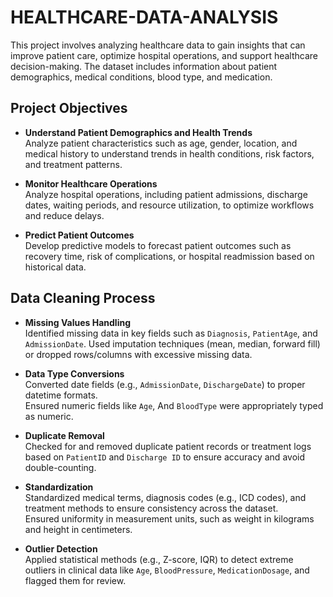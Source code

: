 # HEALTHCARE-DATA-ANALYSIS
This project involves analyzing healthcare data to gain insights that can improve patient care, optimize hospital operations, and support healthcare decision-making. The dataset includes information about patient demographics, medical conditions, blood type, and medication.

## Project Objectives

- **Understand Patient Demographics and Health Trends**  
  Analyze patient characteristics such as age, gender, location, and medical history to understand trends in health conditions, risk factors, and treatment patterns.

- **Monitor Healthcare Operations**  
  Analyze hospital operations, including patient admissions, discharge dates, waiting periods, and resource utilization, to optimize workflows and reduce delays.

- **Predict Patient Outcomes**  
  Develop predictive models to forecast patient outcomes such as recovery time, risk of complications, or hospital readmission based on historical data.

## Data Cleaning Process

- **Missing Values Handling**  
  Identified missing data in key fields such as `Diagnosis`, `PatientAge`, and `AdmissionDate`. Used imputation techniques (mean, median, forward fill) or dropped rows/columns with excessive missing data.

- **Data Type Conversions**  
  Converted date fields (e.g., `AdmissionDate`, `DischargeDate`) to proper datetime formats.  
  Ensured numeric fields like `Age`, And `BloodType` were appropriately typed as numeric.

- **Duplicate Removal**  
  Checked for and removed duplicate patient records or treatment logs based on `PatientID` and `Discharge ID` to ensure accuracy and avoid double-counting.

- **Standardization**  
  Standardized medical terms, diagnosis codes (e.g., ICD codes), and treatment methods to ensure consistency across the dataset.  
  Ensured uniformity in measurement units, such as weight in kilograms and height in centimeters.

- **Outlier Detection**  
  Applied statistical methods (e.g., Z-score, IQR) to detect extreme outliers in clinical data like `Age`, `BloodPressure`, `MedicationDosage`, and flagged them for review.


